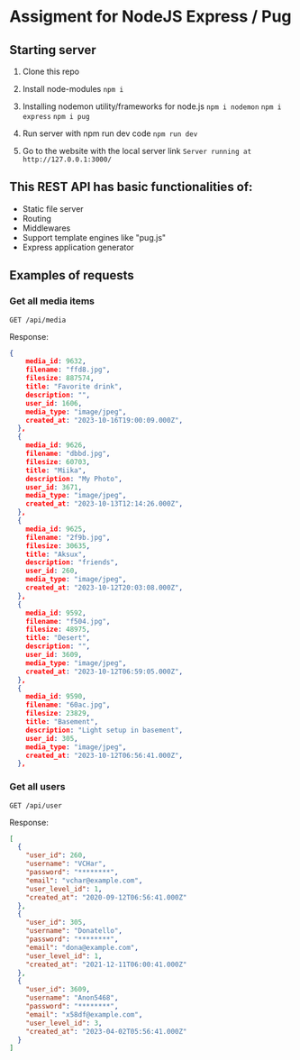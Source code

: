 # Assigment for NodeJS Express / Pug

## Starting server
1. Clone this repo

2. Install node-modules
```npm i```

3. Installing nodemon utility/frameworks for node.js
```npm i nodemon```
```npm i express```
```npm i pug```

4. Run server with npm run dev code
```npm run dev ```

5. Go to the website with the local server link
``` Server running at http://127.0.0.1:3000/ ```

## This REST API has basic functionalities of:

- Static file server
- Routing
- Middlewares
- Support template engines like "pug.js"
- Express application generator

## Examples of requests
### Get all media items
```http
GET /api/media
```

Response:

```json
{
    media_id: 9632,
    filename: "ffd8.jpg",
    filesize: 887574,
    title: "Favorite drink",
    description: "",
    user_id: 1606,
    media_type: "image/jpeg",
    created_at: "2023-10-16T19:00:09.000Z",
  },
  {
    media_id: 9626,
    filename: "dbbd.jpg",
    filesize: 60703,
    title: "Miika",
    description: "My Photo",
    user_id: 3671,
    media_type: "image/jpeg",
    created_at: "2023-10-13T12:14:26.000Z",
  },
  {
    media_id: 9625,
    filename: "2f9b.jpg",
    filesize: 30635,
    title: "Aksux",
    description: "friends",
    user_id: 260,
    media_type: "image/jpeg",
    created_at: "2023-10-12T20:03:08.000Z",
  },
  {
    media_id: 9592,
    filename: "f504.jpg",
    filesize: 48975,
    title: "Desert",
    description: "",
    user_id: 3609,
    media_type: "image/jpeg",
    created_at: "2023-10-12T06:59:05.000Z",
  },
  {
    media_id: 9590,
    filename: "60ac.jpg",
    filesize: 23829,
    title: "Basement",
    description: "Light setup in basement",
    user_id: 305,
    media_type: "image/jpeg",
    created_at: "2023-10-12T06:56:41.000Z",
  },
```


### Get all users
```http
GET /api/user
```

Response:

```json
[
  {
    "user_id": 260,
    "username": "VCHar",
    "password": "********",
    "email": "vchar@example.com",
    "user_level_id": 1,
    "created_at": "2020-09-12T06:56:41.000Z"
  },
  {
    "user_id": 305,
    "username": "Donatello",
    "password": "********",
    "email": "dona@example.com",
    "user_level_id": 1,
    "created_at": "2021-12-11T06:00:41.000Z"
  },
  {
    "user_id": 3609,
    "username": "Anon5468",
    "password": "********",
    "email": "x58df@example.com",
    "user_level_id": 3,
    "created_at": "2023-04-02T05:56:41.000Z"
  }
]
```